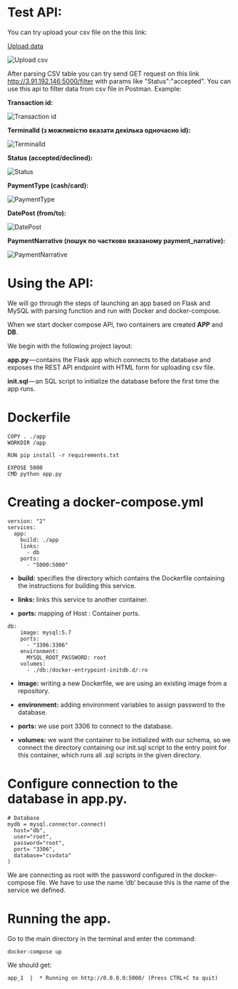 # Test API:
You can try upload your csv file on the this link: 

[Upload data](http://3.91.192.146:5000/)

![Upload csv](img/upload.png)

After parsing CSV table you can try send GET request on this link http://3.91.192.146:5000/filter with params like "Status":"accepted". You can use this api to filter data from csv file in Postman. Example:
    

**Transaction id:**

![Transaction id](img/TransactionId.png)

**TerminalId (з можливістю вказати декілька одночасно id):**

![TerminalId](img/TerminalId.png)

**Status (accepted/declined):**

![Status](img/Status.png)

**PaymentType (cash/card):**

![PaymentType](img/PaymentType.png)

**DatePost (from/to):**

![DatePost](img/DatePost.png)

**PaymentNarrative (пошук по частково вказаному payment_narrative):**

![PaymentNarrative](img/PaymentNarrative.png)

# Using the API:

We will go through the steps of launching an app based on Flask and MySQL with parsing function and run with Docker and docker-compose.

When we start docker compose API, two containers are created **APP** and **DB**.

We begin with the following project layout:

**app.py** — contains the Flask app which connects to the database and exposes the REST API endpoint with HTML form for uploading csv file.

**init.sql** — an SQL script to initialize the database before the first time the app runs.

# Dockerfile

```
COPY . ./app
WORKDIR /app

RUN pip install -r requirements.txt

EXPOSE 5000
CMD python app.py

```

# Creating a docker-compose.yml

```
version: "2"
services:
  app:
    build: ./app
    links:
      - db
    ports:
      - "5000:5000"

```

- **build:** specifies the directory which contains the Dockerfile containing the instructions for building this service.

- **links:** links this service to another container.

- **ports:** mapping of Host : Container ports.

```
db:
    image: mysql:5.7
    ports:
      - "3306:3306"
    environment:
      MYSQL_ROOT_PASSWORD: root
    volumes:
      - ./db:/docker-entrypoint-initdb.d/:ro

```

- **image:** writing a new Dockerfile, we are using an existing image from a repository.

- **environment:** adding environment variables to assign password to the database.

- **ports:** we use port 3306 to connect to the database.

- **volumes:** we want the container to be initialized with our schema, so we connect the directory containing our init.sql script to the entry point for this container, which runs all .sql scripts in the given directory.

# Configure connection to the database in app.py.

```
# Database
mydb = mysql.connector.connect(
  host="db",
  user="root",
  password="root",
  port= "3306",
  database="csvdata"
)

```

We are connecting as root with the password configured in the docker-compose file. We have to use the name ‘db’ because this is the name of the service we defined.

# Running the app.

Go to the main directory in the terminal and enter the command:

```
docker-compose up
```

We should get:

```
app_1  |  * Running on http://0.0.0.0:5000/ (Press CTRL+C to quit)

```

